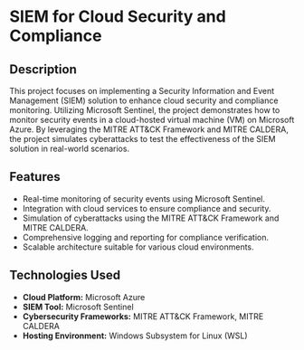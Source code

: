 
# SIEM for Cloud Security and Compliance

## Description
This project focuses on implementing a Security Information and Event Management (SIEM) solution to enhance cloud security and compliance monitoring. Utilizing Microsoft Sentinel, the project demonstrates how to monitor security events in a cloud-hosted virtual machine (VM) on Microsoft Azure. By leveraging the MITRE ATT&CK Framework and MITRE CALDERA, the project simulates cyberattacks to test the effectiveness of the SIEM solution in real-world scenarios.

## Features
- Real-time monitoring of security events using Microsoft Sentinel.
- Integration with cloud services to ensure compliance and security.
- Simulation of cyberattacks using the MITRE ATT&CK Framework and MITRE CALDERA.
- Comprehensive logging and reporting for compliance verification.
- Scalable architecture suitable for various cloud environments.

## Technologies Used
- **Cloud Platform:** Microsoft Azure
- **SIEM Tool:** Microsoft Sentinel
- **Cybersecurity Frameworks:** MITRE ATT&CK Framework, MITRE CALDERA
- **Hosting Environment:** Windows Subsystem for Linux (WSL)


